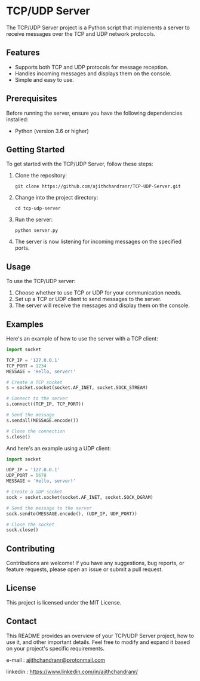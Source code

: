 # TCP/UDP Server

The TCP/UDP Server project is a Python script that implements a server to receive messages over the TCP and UDP network protocols.

## Features

- Supports both TCP and UDP protocols for message reception.
- Handles incoming messages and displays them on the console.
- Simple and easy to use.

## Prerequisites

Before running the server, ensure you have the following dependencies installed:

- Python (version 3.6 or higher)

## Getting Started

To get started with the TCP/UDP Server, follow these steps:

1. Clone the repository:
   ```
   git clone https://github.com/ajithchandranr/TCP-UDP-Server.git
   ```

2. Change into the project directory:
   ```
   cd tcp-udp-server
   ```

3. Run the server:
   ```
   python server.py
   ```

4. The server is now listening for incoming messages on the specified ports.

## Usage

To use the TCP/UDP server:

1. Choose whether to use TCP or UDP for your communication needs.
2. Set up a TCP or UDP client to send messages to the server.
3. The server will receive the messages and display them on the console.

## Examples

Here's an example of how to use the server with a TCP client:

```python
import socket

TCP_IP = '127.0.0.1'
TCP_PORT = 1234
MESSAGE = 'Hello, server!'

# Create a TCP socket
s = socket.socket(socket.AF_INET, socket.SOCK_STREAM)

# Connect to the server
s.connect((TCP_IP, TCP_PORT))

# Send the message
s.sendall(MESSAGE.encode())

# Close the connection
s.close()
```

And here's an example using a UDP client:

```python
import socket

UDP_IP = '127.0.0.1'
UDP_PORT = 5678
MESSAGE = 'Hello, server!'

# Create a UDP socket
sock = socket.socket(socket.AF_INET, socket.SOCK_DGRAM)

# Send the message to the server
sock.sendto(MESSAGE.encode(), (UDP_IP, UDP_PORT))

# Close the socket
sock.close()
```

## Contributing

Contributions are welcome! If you have any suggestions, bug reports, or feature requests, please open an issue or submit a pull request.

## License

This project is licensed under the MIT License.

## Contact

This README provides an overview of your TCP/UDP Server project, how to use it, and other important details. Feel free to modify and expand it based on your project's specific requirements.

e-mail     : ajithchandranr@protonmail.com 
 
linkedin  : https://www.linkedin.com/in/ajithchandranr/
